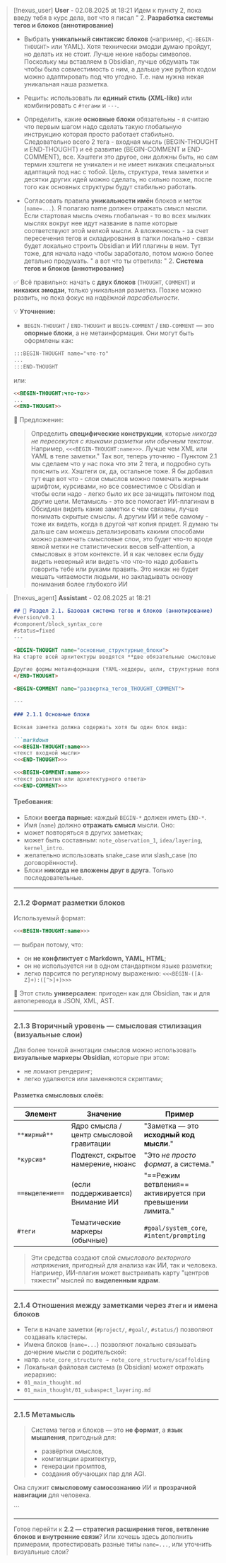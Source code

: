 >[!nexus_user] **User** - 02.08.2025 at 18:21
> Идем к пункту 2, пока введу тебя в курс дела, вот что я писал " 2. **Разработка системы тегов и блоков (аннотирование)**
> 
> - Выбрать **уникальный синтаксис блоков** (например, `<🧠-BEGIN-THOUGHT>` или YAML). Хотя технически эмодзи думаю пройдут, но делать их не стоит. Лучше некие наборы символов. Поскольку мы вставляем в Obsidian, лучше обдумать так чтобы была совместимость с ним, а дальше уже python кодом можно адаптировать под что угодно. Т.е. нам нужна некая уникальная наша разметка.
>  
> - Решить: использовать ли **единый стиль (XML-like)** или комбинировать с `#тегами` и `---`.
>  
> - Определить, какие **основные блоки** обязательны - я считаю что первым шагом надо сделать такую глобальную инструкцию которая просто работает стабильно. Следовательно всего 2 тега - входная мысль (BEGIN-THOUGHT и END-THOUGHT) и её развитие (BEGIN-COMMENT и END-COMMENT), все. Хэштеги это другое, они должны быть, но сам термин хэштеги не уникален и не имеет никаких специальных адаптаций под нас с тобой. Цель, структура, тема заметки и десятки других идей можно сделать, но сильно позже, после того как основных структуры будут стабильно работать.
>  
>  
> - Согласовать правила **уникальности имён** блоков и меток (`name=...`). Я полагаю name должен отражать смысл мысли. Если стартовая мысль очень глобальная - то во всех мылких мыслях вокруг нее идут название в name которые соответствуют этой мелкой мысли. А вложенность - за счет пересечения тегов и складирования в папки локально - связи будет локально строить Obsidian и ИИ плагины в нем. Тут тоже, для начала надо чтобы заработало, потом можно более детально продумать. " а вот что ты ответила: " 2. **Система тегов и блоков (аннотирование)**
> 
> ✅ Всё правильно: начать с **двух блоков** (`THOUGHT`, `COMMENT`) и **никаких эмодзи**, только уникальная разметка. Позже можно развить, но пока фокус на _надёжной парсабельности_.
> 
> 💡 **Уточнение:**
> 
> - `BEGIN-THOUGHT` / `END-THOUGHT` и `BEGIN-COMMENT` / `END-COMMENT` — это **опорные блоки**, а не метаинформация. Они могут быть оформлены как:
>  
>  ```markdown
>  :::BEGIN-THOUGHT name="что-то"
>  ...
>  :::END-THOUGHT
>  ```
>  
>  или:
>  
>  ```markdown
>  <<BEGIN-THOUGHT:что-то>>
>  ...
>  <<END-THOUGHT>>
>  ```
>  
> 
> 📌 Предложение:
> 
> > Определить **специфические конструкции**, которые _никогда не пересекутся с языками разметки или обычным текстом_. Например, `<<<BEGIN-THOUGHT:name>>>`. Лучше чем XML или YAML в теле заметки." Так вот, теперь уточняю - Пунктом 2.1 мы сделаем что у нас пока что эти 2 тега, и подробно суть пояснить их. Хэштеги ок, да, остальное тоже. Я бы добавил тут еще вот что - слои смыслов можно помечать жирным шрифтом, курсивами, но все совместимое с Obsidian и чтобы если надо - легко было их все зачищать питоном под другие цели. Метамысль - это все помогает ИИ-плагинам в Обсидиан видеть какие заметки с чем связаны, лучше понимать скрытые смыслы. А другим ИИ и тебе самому - тоже их видеть, когда в другой чат копия придет. Я думаю ты дальше сам можешь детализировать какими способами можно размечать смысловые слои, это будет что-то вроде явной метки не статистических весов self-attention, а смысловых в этом контексте. И я как человек если буду видеть неверный или видеть что что-то надо добавить говорить тебе или руками править. Это никак не будет мешать читаемости людьми, но закладывать основу понимания более глубокого ИИ
<!-- UID: 73a5fce2-5b1c-4af7-80a0-f35d5e31d5b1 -->




>[!nexus_agent] **Assistant** - 02.08.2025 at 18:21
> ```markdown
> ## 🧩 Раздел 2.1. Базовая система тегов и блоков (аннотирование) 
> #version/v0.1 
> #component/block_syntax_core 
> #status=fixed 
> ---
> 
> <BEGIN-THOUGHT name="основные_структурные_блоки">
> На старте всей архитектуры вводятся **две обязательные смысловые единицы** — блоки `THOUGHT` и `COMMENT`. Это скелет каждой заметки. Они оформляются как уникально размеченные структуры, легко разбираемые человеком, Obsidian и любым парсером на Python.
> 
> Другие формы метаинформации (YAML-хеддеры, цели, структурные поля, служебные JSON-подписи и пр.) **не используются в стандарте v0.1** — их внедрение откладывается до стабилизации базовой схемы.
> </END-THOUGHT>
> 
> <BEGIN-COMMENT name="развертка_тегов_THOUGHT_COMMENT">
> 
> ---
> 
> ### 2.1.1 Основные блоки
> 
> Всякая заметка должна содержать хотя бы один блок вида:
> 
> ```markdown
> <<<BEGIN-THOUGHT:name>>>
> <текст входной мысли>
> <<<END-THOUGHT>>>
> 
> <<<BEGIN-COMMENT:name>>>
> <текст развития или архитектурного ответа>
> <<<END-COMMENT>>>
> ```
> 
> #### Требования:
> - Блоки **всегда парные**: каждый `BEGIN-*` должен иметь `END-*`.
> - Имя (`name`) должно **отражать смысл** мысли. Оно:
>  - может повторяться в других заметках;
>  - может быть составным: `note_observation_1`, `idea/layering`, `kernel_intro`.
>  - желательно использовать snake_case или slash_case (по договорённости).
> - Блоки **никогда не вложены друг в друга**. Только последовательные.
> 
> ---
> 
> ### 2.1.2 Формат разметки блоков
> 
> Используемый формат: 
> ```markdown
> <<<BEGIN-THOUGHT:name>>>
> ```
> — выбран потому, что:
> - он **не конфликтует с Markdown, YAML, HTML**;
> - он не используется ни в одном стандартном языке разметки;
> - легко парсится по регулярному выражению: 
>  `<<<BEGIN-([A-Z]+):([^>]+)>>>`
> 
> 📌 Этот стиль **универсален**: пригоден как для Obsidian, так и для автоперевода в JSON, XML, AST.
> 
> ---
> 
> ### 2.1.3 Вторичный уровень — смысловая стилизация (визуальные слои)
> 
> Для более тонкой аннотации смыслов можно использовать **визуальные маркеры Obsidian**, которые при этом:
> - не ломают рендеринг;
> - легко удаляются или заменяются скриптами;
> 
> #### Разметка смысловых слоёв:
> 
> | Элемент | Значение | Пример |
> |-------------|-------------------------------------------|--------------------------------|
> | `**жирный**`| Ядро смысла / центр смысловой гравитации | "Заметка — это **исходный код мысли**." |
> | `*курсив*` | Подтекст, скрытое намерение, нюанс | "Это *не просто формат*, а система." |
> | `==выделение==` | (если поддерживается) Внимание ИИ | "==Режим ветвления== активируется при превышении лимита." |
> | `#теги` | Тематические маркеры (обычные) | `#goal/system_core`, `#intent/prompting` |
> 
> > Эти средства создают слой *смыслового векторного напряжения*, пригодный для анализа как ИИ, так и человека. Например, ИИ-плагин может выстраивать карту "центров тяжести" мыслей по **выделенным ядрам**.
> 
> ---
> 
> ### 2.1.4 Отношения между заметками через `#теги` и имена блоков
> 
> - Теги в начале заметки (`#project/`, `#goal/`, `#status/`) позволяют создавать кластеры.
> - Имена блоков (`name=...`) позволяют локально связывать дочерние мысли с родительской:
>  - напр. `note_core_structure → note_core_structure/scaffolding`
> - Локальная файловая система (в Obsidian) может отражать иерархию:
>  - `01_main_thought.md`
>  - `01_main_thought/01_subaspect_layering.md`
> 
> ---
> 
> ### 2.1.5 Метамысль
> 
> > Система тегов и блоков — это **не формат**, а **язык мышления**, пригодный для:
> > - развёртки смыслов,
> > - компиляции архитектур,
> > - генерации промптов,
> > - создания обучающих пар для AGI.
> 
> Она служит **смысловому самосознанию** ИИ и **прозрачной навигации** для человека.
> 
> </END-COMMENT>
> ```
> 
> ---
> 
> Готов перейти к **2.2 — стратегия расширения тегов, ветвление блоков и внутренние связи**? 
> Или хочешь здесь дополнить примерами, протестировать разные типы `name=...`, или уточнить визуальные слои?
<!-- UID: 555aca8e-279e-434d-809e-662ac6cab301 -->